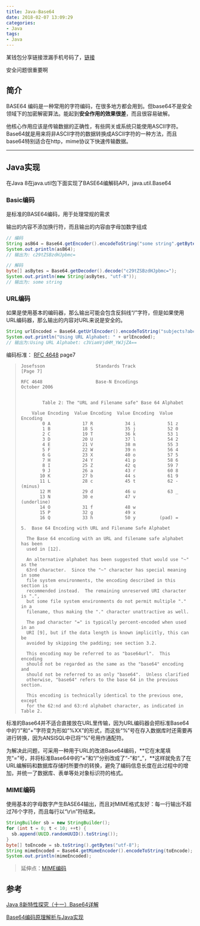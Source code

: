 ```yaml
---
title: Java-Base64
date: 2018-02-07 13:09:29
categories: 
- Java
tags:
- Java
---
```


某钱包分享链接泄漏手机号码了，[链接](https://www.v2ex.com/t/429099#reply48)

安全问题很重要啊

<!--more-->

## 简介

BASE64 编码是一种常用的字符编码，在很多地方都会用到。但base64不是安全领域下的加密解密算法。能起到**安全作用的效果很差**，而且很容易破解。

他核心作用应该是传输数据的正确性，有些网关或系统只能使用ASCII字符。Base64就是用来将非ASCII字符的数据转换成ASCII字符的一种方法，而且base64特别适合在http，mime协议下快速传输数据。

***

## Java实现

在Java 8在java.util包下面实现了BASE64编解码API，java.util.Base64

### Basic编码

是标准的BASE64编码，用于处理常规的需求

输出的内容不添加换行符，而且输出的内容由字母加数字组成

```java
// 编码
String asB64 = Base64.getEncoder().encodeToString("some string".getBytes("utf-8"));
System.out.println(asB64); 
// 输出为: c29tZSBzdHJpbmc=

// 解码
byte[] asBytes = Base64.getDecoder().decode("c29tZSBzdHJpbmc=");
System.out.println(new String(asBytes, "utf-8")); 
// 输出为: some string
```

### URL编码

如果是使用基本的编码器，那么输出可能会包含反斜线“/”字符，但是如果使用URL编码器，那么输出的内容对URL来说是安全的。

```java
String urlEncoded = Base64.getUrlEncoder().encodeToString("subjects?abcd".getBytes("utf-8"));
System.out.println("Using URL Alphabet: " + urlEncoded);
// 输出为:Using URL Alphabet: c3ViamVjdHM_YWJjZA==
```

编码标准： [RFC 4648](http://www.ietf.org/rfc/rfc4648.txt)  page7

>```
>Josefsson                   Standards Track                     [Page 7]
>
>RFC 4648                    Base-N Encodings                October 2006
>
>
>         Table 2: The "URL and Filename safe" Base 64 Alphabet
>
>     Value Encoding  Value Encoding  Value Encoding  Value Encoding
>         0 A            17 R            34 i            51 z
>         1 B            18 S            35 j            52 0
>         2 C            19 T            36 k            53 1
>         3 D            20 U            37 l            54 2
>         4 E            21 V            38 m            55 3
>         5 F            22 W            39 n            56 4
>         6 G            23 X            40 o            57 5
>         7 H            24 Y            41 p            58 6
>         8 I            25 Z            42 q            59 7
>         9 J            26 a            43 r            60 8
>        10 K            27 b            44 s            61 9
>        11 L            28 c            45 t            62 - (minus)
>        12 M            29 d            46 u            63 _
>        13 N            30 e            47 v           (underline)
>        14 O            31 f            48 w
>        15 P            32 g            49 x
>        16 Q            33 h            50 y         (pad) =
>
>5.  Base 64 Encoding with URL and Filename Safe Alphabet
>
>   The Base 64 encoding with an URL and filename safe alphabet has been
>   used in [12].
>
>   An alternative alphabet has been suggested that would use "~" as the
>   63rd character.  Since the "~" character has special meaning in some
>   file system environments, the encoding described in this section is
>   recommended instead.  The remaining unreserved URI character is ".",
>   but some file system environments do not permit multiple "." in a
>   filename, thus making the "." character unattractive as well.
>
>   The pad character "=" is typically percent-encoded when used in an
>   URI [9], but if the data length is known implicitly, this can be
>   avoided by skipping the padding; see section 3.2.
>
>   This encoding may be referred to as "base64url".  This encoding
>   should not be regarded as the same as the "base64" encoding and
>   should not be referred to as only "base64".  Unless clarified
>   otherwise, "base64" refers to the base 64 in the previous section.
>
>   This encoding is technically identical to the previous one, except
>   for the 62:nd and 63:rd alphabet character, as indicated in Table 2.
>```



标准的Base64并不适合直接放在URL里传输，因为URL编码器会把标准Base64中的“/”和“+”字符变为形如“%XX”的形式，而这些“%”号在存入数据库时还需要再进行转换，因为ANSISQL中已将“%”号用作通配符。

为解决此问题，可采用一种用于URL的改进Base64编码，**它在末尾填充“=”号，并将标准Base64中的“+”和“/”分别改成了“-”和“_”，**这样就免去了在URL编解码和数据库存储时所要作的转换，避免了编码信息长度在此过程中的增加，并统一了数据库、表单等处对象标识符的格式。

### MIME编码

使用基本的字母数字产生BASE64输出，而且对MIME格式友好：每一行输出不超过76个字符，而且每行以“\r\n”符结束。

```java
StringBuilder sb = new StringBuilder();
for (int t = 0; t < 10; ++t) {
  sb.append(UUID.randomUUID().toString());
}
byte[] toEncode = sb.toString().getBytes("utf-8");
String mimeEncoded = Base64.getMimeEncoder().encodeToString(toEncode);
System.out.println(mimeEncoded);
```

>延伸点：[MIME编码](https://zh.wikipedia.org/wiki/%E5%A4%9A%E7%94%A8%E9%80%94%E4%BA%92%E8%81%AF%E7%B6%B2%E9%83%B5%E4%BB%B6%E6%93%B4%E5%B1%95)



## 参考

[Java 8新特性探究（十一）Base64详解](https://my.oschina.net/benhaile/blog/267738)

[Base64编码原理解析与Java实现](http://www.imooc.com/article/9761)